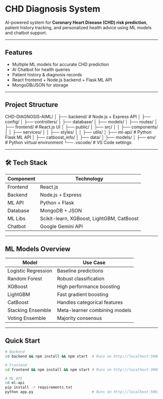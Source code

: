 # CHD Diagnosis System

AI-powered system for **Coronary Heart Disease (CHD) risk prediction**, patient history tracking, and personalized health advice using ML models and chatbot support.

---

## Features
- Multiple ML models for accurate CHD prediction
- AI Chatbot for health queries
- Patient history & diagnosis records
- React frontend + Node.js backend + Flask ML API
- MongoDB/JSON for storage

---

## Project Structure

CHD-DIAGNOSIS-AIML/
│
├── backend/ # Node.js + Express API
│ ├── config/
│ ├── controllers/
│ ├── database/
│ ├── models/
│ ├── routes/
│
├── frontend/ # React.js UI
│ ├── public/
│ ├── src/
│ │ ├── components/
│ │ ├── services/
│ │ ├── styles/
│ │ ├── utils/
│
├── ml-api/ # Python Flask ML API
│ ├── catboost_info/
│ ├── data/
│ ├── models/
│
├── env/ # Python virtual environment
└── .vscode/ # VS Code settings

---

## 🛠 Tech Stack
| Component   | Technology |
|-------------|------------|
| Frontend    | React.js   |
| Backend     | Node.js + Express |
| ML API      | Python + Flask |
| Database    | MongoDB + JSON |
| ML Libs     | Scikit-learn, XGBoost, LightGBM, CatBoost |
| Chatbot     | Google Gemini API |

---

## ML Models Overview
| Model               | Use Case |
|----------------------|----------|
| Logistic Regression  | Baseline predictions |
| Random Forest        | Robust classification |
| XGBoost             | High performance boosting |
| LightGBM            | Fast gradient boosting |
| CatBoost            | Handles categorical features |
| Stacking Ensemble   | Meta-learner combining models |
| Voting Ensemble     | Majority consensus |

---

## Quick Start
```bash
# Backend
cd backend && npm install && npm start  # Runs on http://localhost:5000

# Frontend
cd frontend && npm install && npm start # Runs on http://localhost:3000

# ML API
cd ml-api
pip install -r requirements.txt
python app.py                           # Runs on http://localhost:5001
